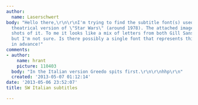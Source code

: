 ```yaml
---
author:
  name: Laserschwert
body: "Hello there,\r\n\r\nI'm trying to find the subtitle font(s) used in the Italian
  theatrical version of \"Star Wars\" (around 1978). The attached images show a few
  shots of it. To me it looks like a mix of letters from both Gill Sans and Johnston...
  but I'm not sure. Is there possibly a single font that represents this?\r\n\r\nThanks
  in advance!"
comments:
- author:
    name: hrant
    picture: 110403
  body: "In the Italian version Greedo spits first.\r\n\r\nhhp\r\n"
  created: '2013-05-07 01:12:14'
date: '2013-05-06 23:52:07'
title: SW Italian subtitles

---
```

